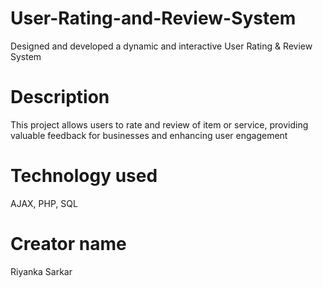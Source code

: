 # User-Rating-and-Review-System
Designed and developed a dynamic and interactive User Rating &amp; Review System

# Description 
This project allows users to rate and review of item or service, providing valuable feedback for businesses and enhancing user engagement

# Technology used
AJAX, PHP, SQL

# Creator name
Riyanka Sarkar


